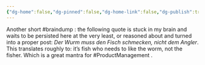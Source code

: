 ```yaml
---
{"dg-home":false,"dg-pinned":false,"dg-home-link":false,"dg-publish":true,"tags":["dgblip"],"dg-permalink":"blips/20250512222629","created-date":"2025-05-13T06:21:00","updated-date":"2025-05-13T07:54:23","disabled rules":["yaml-title","yaml-title-alias","file-name-heading"],"title":"philipp @ Monday, May 12th 2025","dg-path":"blips/20250512222629.md","permalink":"/blips/20250512222629/","dgPassFrontmatter":true}
---
```


Another short #braindump : the following quote is stuck in my brain and waits to be persisted here at the very least, or reasoned about and turned into a proper post: _Der Wurm muss den Fisch schmecken, nicht dem Angler_. This translates roughly to: it’s fish who needs to like the worm, not the fisher. Which is a great mantra for #ProductManagement .
